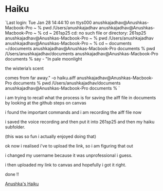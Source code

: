 # Haiku

`Last login: Tue Jan 28 14:44:10 on ttys000
anushkajadhav@Anushkas-Macbook-Pro ~ % pwd
/Users/anushkajadhav
anushkajadhav@Anushkas-Macbook-Pro ~ % cd ~ 261sp25
cd: no such file or directory: 261sp25
anushkajadhav@Anushkas-Macbook-Pro ~ % pwd
/Users/anushkajadhav
anushkajadhav@Anushkas-Macbook-Pro ~ % cd ~ documents 
~/documents
anushkajadhav@Anushkas-Macbook-Pro documents % pwd
/Users/anushkajadhav/documents
anushkajadhav@Anushkas-Macbook-Pro documents % say - "In pale moonlight

the wisteria’s scent

comes from far away." -o haiku.aiff
anushkajadhav@Anushkas-Macbook-Pro documents % pwd
/Users/anushkajadhav/documents
anushkajadhav@Anushkas-Macbook-Pro documents % `


i am trying to recall what the process is for saving the aiff file in documents by looking at the github steps on canvas

i found the important commands and i am recording the aiff file now

i saved the voice recording and then put it into 261sp25 and then my haiku subfolder.

(this was so fun i actually enjoyed doing that)

ok now i realised i've to upload the link, so i am figuring that out

i changed my username because it was unprofessional i guess. 

i then uploaded my link to canvas and hopefully i got it right.

done !!

[Anushka's Haiku](https://github.com/ajadhav777/itp)

